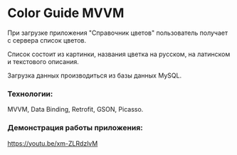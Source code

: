 # Color Guide MVVM
При загрузке приложения "Справочник цветов" пользователь
получает с сервера список цветов.

Список состоит из картинки, названия цветка на русском,
на латинском и текстового описания.

Загрузка данных производиться из базы данных MySQL.

### Технологии:
MVVM, Data Binding, Retrofit, GSON, Picasso.

### Демонстрация работы приложения:
https://youtu.be/xm-ZLRdzlvM